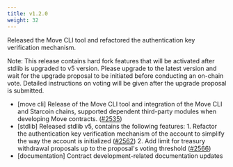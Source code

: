 ```yaml
---
title: v1.2.0
weight: 32
---
```


Released the Move CLI tool and refactored the authentication key verification mechanism.

Note: This release contains hard fork features that will be activated after stdlib is upgraded to v5 version. Please upgrade to the latest version and wait for the upgrade proposal to be initiated before conducting an on-chain vote. Detailed instructions on voting will be given after the upgrade proposal is submitted.

<!--more-->

* [move cli] Release of the Move CLI tool and integration of the Move CLI and Starcoin chains, supported dependent third-party modules when developing Move contracts. ([#2535](https://github.com/starcoinorg/starcoin/pull/2535))
* [stdlib] Released stdlib v5, contains the following features: 1. Refactor the authentication key verification mechanism of the account to simplify the way the account is initialized ([#2562](https://github.com/starcoinorg/starcoin/pull/2562)) 2. Add limit for treasury withdrawal proposals up to the proposal's voting threshold ([#2566](https://github.com/starcoinorg/starcoin/pull/2566))
* [documentation] Contract development-related documentation updates
